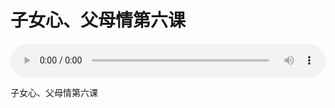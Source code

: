 # 子女心、父母情第六课

<audio style="width: 100%;" preload="false" controls controlslist="nodownload"><source src="http://file.simai.life/audio/mp3/old/25053.mp3" type="audio/mpeg">Your browser does not support the audio element.</audio>


子女心、父母情第六课